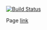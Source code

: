 
[![Build Status](https://github.com/Arty-Facts/Arty-Facts.github.io/actions/workflows/gh-pages.yml/badge.svg?branch=main)](https://github.com/Arty-Facts/Arty-Facts.github.io/actions)

Page [link](https://arty-facts.github.io/)